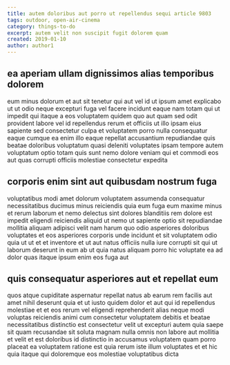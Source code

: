```yaml
---
title: autem doloribus aut porro ut repellendus sequi article 9803
tags: outdoor, open-air-cinema
category: things-to-do
excerpt: autem velit non suscipit fugit dolorem quam
created: 2019-01-10
author: author1
---
```


## ea aperiam ullam dignissimos alias temporibus dolorem

eum minus dolorum et aut sit tenetur qui aut vel id ut ipsum amet explicabo ut ut odio neque excepturi fuga vel facere incidunt eaque nam totam qui ut impedit qui itaque a eos voluptatem quidem quo aut quam sed odit provident labore vel id repellendus rerum et officiis ut illo ipsam eius sapiente sed consectetur culpa et voluptatem porro nulla consequatur eaque cumque ea enim illo eaque repellat accusantium repudiandae quis beatae doloribus voluptatum quasi deleniti voluptates ipsam tempore autem voluptatum optio totam quis sunt nemo dolore veniam qui et commodi eos aut quas corrupti officiis molestiae consectetur expedita

## corporis enim sint aut quibusdam nostrum fuga

voluptatibus modi amet dolorum voluptatem assumenda consequatur necessitatibus ducimus minus reiciendis quia eum fuga eum maxime minus et rerum laborum et nemo delectus sint dolores blanditiis rem dolore est impedit eligendi reiciendis aliquid ut nemo ut sapiente optio sit repudiandae mollitia aliquam adipisci velit nam harum quo odio asperiores doloribus voluptates et eos asperiores corporis unde incidunt et sit voluptatem odio quia ut ut et et inventore et ut aut natus officiis nulla iure corrupti sit qui ut laborum deserunt in eum ab ut quia natus aliquam porro hic voluptate ea ad dolor quas itaque ipsum enim eos fuga aut

## quis consequatur asperiores aut et repellat eum

quos atque cupiditate aspernatur repellat natus ab earum rem facilis aut amet nihil deserunt quia et ut iusto quidem dolor et aut qui id repellendus molestiae et et eos rerum vel eligendi reprehenderit alias neque modi voluptas reiciendis animi cum consectetur voluptatem debitis et beatae necessitatibus distinctio est consectetur velit ut excepturi autem quia saepe sit quam recusandae sit soluta magnam nulla omnis non labore aut mollitia et velit et est doloribus id distinctio in accusamus voluptatem quam porro placeat ea voluptatem ratione est quia rerum iste illum voluptates et et hic quia itaque qui doloremque eos molestiae voluptatibus dicta
